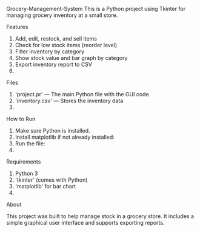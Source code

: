 Grocery-Management-System This is a Python project using Tkinter for managing grocery inventory at a small store.

Features

1. Add, edit, restock, and sell items
2. Check for low stock items (reorder level)
3. Filter inventory by category
4. Show stock value and bar graph by category
5. Export inventory report to CSV
6. 
Files

1. 'project.pr' — The main Python file with the GUI code
2. 'inventory.csv' — Stores the inventory data
3. 
How to Run

1. Make sure Python is installed.
2. Install matplotlib if not already installed:
3. Run the file:
4. 
Requirements

1. Python 3
2. 'tkinter' (comes with Python)
3. 'matplotlib' for bar chart
4. 
About

This project was built to help manage stock in a grocery store. It includes a simple graphical user interface and supports exporting reports.
